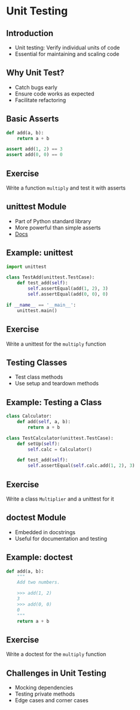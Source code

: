 # Unit Testing

## Introduction

- Unit testing: Verify individual units of code
- Essential for maintaining and scaling code

## Why Unit Test?

- Catch bugs early
- Ensure code works as expected
- Facilitate refactoring

## Basic Asserts

```python
def add(a, b):
    return a + b

assert add(1, 2) == 3
assert add(0, 0) == 0
```

## Exercise

Write a function `multiply` and test it with asserts

## unittest Module

- Part of Python standard library
- More powerful than simple asserts
- [Docs](https://docs.python.org/3/library/unittest.html)

## Example: unittest

```python
import unittest

class TestAdd(unittest.TestCase):
    def test_add(self):
        self.assertEqual(add(1, 2), 3)
        self.assertEqual(add(0, 0), 0)

if __name__ == '__main__':
    unittest.main()
```

## Exercise

Write a unittest for the `multiply` function

## Testing Classes

- Test class methods
- Use setup and teardown methods

## Example: Testing a Class

```python
class Calculator:
    def add(self, a, b):
        return a + b

class TestCalculator(unittest.TestCase):
    def setUp(self):
        self.calc = Calculator()

    def test_add(self):
        self.assertEqual(self.calc.add(1, 2), 3)
```

## Exercise

Write a class `Multiplier` and a unittest for it

## doctest Module

- Embedded in docstrings
- Useful for documentation and testing

## Example: doctest

```python
def add(a, b):
    """
    Add two numbers.

    >>> add(1, 2)
    3
    >>> add(0, 0)
    0
    """
    return a + b
```

## Exercise

Write a doctest for the `multiply` function

## Challenges in Unit Testing

- Mocking dependencies
- Testing private methods
- Edge cases and corner cases
